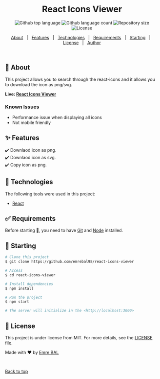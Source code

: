 <!-- <div align="center" id="top"> 
  <img src="./.github/app.gif" alt="React Icons Viewer" /> -->

  &#xa0;

  <!-- <a href="https://reacticonsviewer.netlify.app">Demo</a> -->
</div>

<h1 align="center">React Icons Viewer</h1>

<p align="center">
  <img alt="Github top language" src="https://img.shields.io/github/languages/top/emrebal98/react-icons-viewer?color=56BEB8">

  <img alt="Github language count" src="https://img.shields.io/github/languages/count/emrebal98/react-icons-viewer?color=56BEB8">

  <img alt="Repository size" src="https://img.shields.io/github/repo-size/emrebal98/react-icons-viewer?color=56BEB8">

  <img alt="License" src="https://img.shields.io/github/license/emrebal98/react-icons-viewer?color=56BEB8">

  <!-- <img alt="Github issues" src="https://img.shields.io/github/issues/emrebal98/react-icons-viewer?color=56BEB8" /> -->

  <!-- <img alt="Github forks" src="https://img.shields.io/github/forks/emrebal98/react-icons-viewer?color=56BEB8" /> -->

  <!-- <img alt="Github stars" src="https://img.shields.io/github/stars/emrebal98/react-icons-viewer?color=56BEB8" /> -->
</p>

<!-- Status -->

<!-- <h4 align="center"> 
	🚧  React Icons Viewer 🚀 Under construction...  🚧
</h4> 

<hr> -->

<p align="center">
  <a href="#dart-about">About</a> &#xa0; | &#xa0; 
  <a href="#sparkles-features">Features</a> &#xa0; | &#xa0;
  <a href="#rocket-technologies">Technologies</a> &#xa0; | &#xa0;
  <a href="#white_check_mark-requirements">Requirements</a> &#xa0; | &#xa0;
  <a href="#checkered_flag-starting">Starting</a> &#xa0; | &#xa0;
  <a href="#memo-license">License</a> &#xa0; | &#xa0;
  <a href="https://github.com/emrebal98" target="_blank">Author</a>
</p>

<br>

## :dart: About ##

This project allows you to search through the react-icons and it allows you to download the icon as png/svg. 

**Live: [React Icons Viewer](https://emrebal98.github.io/react-icons-viewer/)**

### Known Issues
- Performance issue when displaying all icons
- Not mobile friendly

## :sparkles: Features ##

:heavy_check_mark: Downlaod icon as png.\
:heavy_check_mark: Downlaod icon as svg.\
:heavy_check_mark: Copy icon as png.

## :rocket: Technologies ##

The following tools were used in this project:

- [React](https://pt-br.reactjs.org/)

## :white_check_mark: Requirements ##

Before starting :checkered_flag:, you need to have [Git](https://git-scm.com) and [Node](https://nodejs.org/en/) installed.

## :checkered_flag: Starting ##

```bash
# Clone this project
$ git clone https://github.com/emrebal98/react-icons-viewer

# Access
$ cd react-icons-viewer

# Install dependencies
$ npm install

# Run the project
$ npm start

# The server will initialize in the <http://localhost:3000>
```

## :memo: License ##

This project is under license from MIT. For more details, see the [LICENSE](LICENSE.md) file.


Made with :heart: by <a href="https://github.com/emrebal98" target="_blank">Emre BAL</a>

&#xa0;

<a href="#top">Back to top</a>
